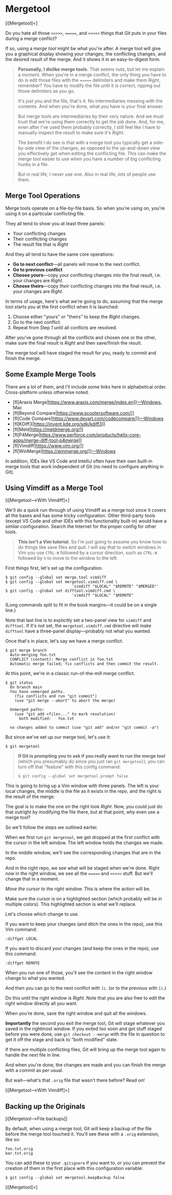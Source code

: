 # Mergetool

[i[Mergetool]<]

Do you hate all those `>>>>>`, `=====`, and `<<<<<` things that Git puts
in your files during a merge conflict?

If so, using a _merge tool_ might be what you're after. A merge tool
will give you a graphical display showing your changes, the conflicting
changes, and the desired result of the merge. And it shows it in an
easy-to-digest form.

> **Personally, I dislike merge tools.** That seems nuts, but let me
> explain a moment. When you're in a merge conflict, the only thing you
> have to do is edit those files with the `=====` delimiters and make
> them _Right_, remember? You have to modify the file until it is
> correct, ripping out those delimiters as you go.
>
> It's just you and the file, that's it. No intermediaries messing with
> the contents. And when you're done, what you have is your final
> answer.
>
> But merge tools are intermediaries by their very nature. And we must
> trust that we're using them correctly to get the job done. And, for
> me, even after I've used them probably correctly, I still feel like I
> have to manually inspect the result to make sure it's _Right_.
>
> The benefit I do see is that with a merge tool you typically get a
> side-by-side view of the changes, as opposed to the up-and-down view
> you effectively get when editing the conflicting file. This can make
> the merge tool easier to use when you have a number of big conflicting
> hunks in a file.
>
> But in real life, I never use one. Also in real life, *lots* of people
> use them.

## Merge Tool Operations

Merge tools operate on a file-by-file basis. So when you're using on,
you're using it on a particular conflicting file.

They all tend to show you at least three panels:

* Your conflicting changes
* Their conflicting changes
* The result file that is _Right_

And they all tend to have the same core operations:

* **Go to next conflict**—all panels will move to the next conflict.
* **Go to previous conflict**
* **Choose yours**—copy _your_ conflicting changes into the final result,
  i.e. your changes are _Right_.
* **Choose theirs**—copy _their_ conflicting changes into the final
  result, i.e. your changes are _Right_.

In terms of usage, here's what we're going to do, assuming that the
merge tool starts you at the first conflict when it is launched:

1. Choose either "yours" or "theirs" to keep the _Right_ changes.
2. Go to the next conflict.
3. Repeat from Step 1 until all conflicts are resolved.

After you've gone through all the conflicts and chosen one or the other,
make sure the final result is _Right_ and then save/finish the result.

The merge tool will have staged the result for you, ready to commit and
finish the merge.

## Some Example Merge Tools

There are a lot of them, and I'll include some links here in
alphabetical order. Cross-platform unless otherwise noted.

* [fl[Araxis Merge|https://www.araxis.com/merge/index.en]]—Windows, Mac
* [fl[Beyond Compare|https://www.scootersoftware.com/]]
* [fl[Code Compare|https://www.devart.com/codecompare/]]—Windows
* [fl[KDiff3|https://invent.kde.org/sdk/kdiff3]]
* [fl[Meld|https://meldmerge.org/]]
* [fl[P4Merge|https://www.perforce.com/products/helix-core-apps/merge-diff-tool-p4merge]]
* [fl[Vimdiff|https://www.vim.org/]]
* [fl[WinMerge|https://winmerge.org/]]—Windows

In addition, IDEs like VS Code and IntelliJ often have their own
built-in merge tools that work independent of Git (no need to configure
anything in Git).

## Using Vimdiff as a Merge Tool

[i[Mergetool-->With Vimdiff]<]

We'll do a quick run-through of using Vimdiff as a merge tool since it
covers all the bases and has some tricky configuration. Other
third-party tools (except VS Code and other IDEs with this functionality
built-in) would have a similar configuration. Search the Internet for
the proper config for other tools.

> **This isn't a Vim tutorial.** So I'm just going to assume you know
> how to do things like save files and quit. I will say that to switch
> windows in Vim you use `CTRL-W` followed by a cursor direction, such
> as `CTRL-W` followed by `h` to move to the window to the left.

First things first, let's set up the configuration.

``` {.default}
$ git config --global set merge.tool vimdiff
$ git config --global set mergetool.vimdiff.cmd \
                             'vimdiff "$LOCAL" "$REMOTE" "$MERGED"'
$ git config --global set difftool.vimdiff.cmd \
                             'vimdiff "$LOCAL" "$REMOTE"
```

(Long commands split to fit in the book margins—it could be on a single
line.)

Note that last line is to explicitly set a two-panel view for `vimdiff`
and `difftool`. If it's not set, the `mergetool.vimdiff.cmd` directive
will make `difftool` have a three-panel display—probably not what you
wanted.

Once that's in place, let's say we have a merge conflict.

``` {.default}
$ git merge branch
  Auto-merging foo.txt
  CONFLICT (content): Merge conflict in foo.txt
  Automatic merge failed; fix conflicts and then commit the result.
```

At this point, we're in a classic run-of-the-mill merge conflict.

``` {.default}
$ git status
  On branch main
  You have unmerged paths.
    (fix conflicts and run "git commit")
    (use "git merge --abort" to abort the merge)

  Unmerged paths:
    (use "git add <file>..." to mark resolution)
	  both modified:   foo.txt

  no changes added to commit (use "git add" and/or "git commit -a")
```

But since we've set up our merge tool, let's use it:

``` {.default}
$ git mergetool
```

> **If Git is prompting you to ask if you really want to run the merge
> tool** (which you presumably do since you just ran `git mergetool`),
> you can turn off that "feature" with this config command:
>
> ``` {.default}
> $ git config --global set mergetool.prompt false
> ```
 
<!-- ` -->

This is going to bring up a Vim window with three panels. The left is
your local changes, the middle is the file as it exists in the repo, and
the right is the result of the merge.

The goal is to make the one on the right look _Right_. Now, you could
just do that outright by modifying the file there, but at that point,
why even use a merge tool?

So we'll follow the steps we outlined earlier.

When we first run `git mergetool`, we get dropped at the first conflict
with the cursor in the left window. The left window holds the changes we
made.

In the middle window, we'll see the corresponding changes that are in
the repo.

And in the right repo, we see what will be staged when we're done. Right
now in the right window, we see all the `=====` and `<<<<<` stuff. But
we'll change that in a moment.

*Move the cursor to the right window.* This is where the action will be.

Make sure the cursor is on a highlighted section (which probably will be
in multiple colors). This highlighted section is what we'll replace.

Let's choose which change to use.

If you want to keep your changes (and ditch the ones in the repo), use
this Vim command:

``` {.default}
:diffget LOCAL
```

If you want to discard your changes (and keep the ones in the repo), use
this command:

``` {.default}
:diffget REMOTE
```

When you run one of those, you'll see the content in the right window
change to what you wanted.

And then you can go to the next conflict with `]c`. (or to the previous
with `[c`.)

Do this until the right window is _Right_. Note that you are also free
to edit the right window directly all you want.

When you're done, save the right window and quit all the windows.

**Importantly** the second you exit the merge tool, Git will stage
whatever you saved in the rightmost window. If you exited too soon and
got stuff staged before you were done, use `git checkout --merge` with
the file in question to get it off the stage and back to "both modified"
state.

If there are multiple conflicting files, Git will bring up the merge
tool again to handle the next file in line.

And when you're done, the changes are made and you can finish the merge
with a commit as per usual.

But wait—what's that `.orig` file that wasn't there before? Read on!

[i[Mergetool-->With Vimdiff]>]

## Backing up the Originals

[i[Mergetool-->File backups]]

By default, when using a merge tool, Git will keep a backup of the file
before the merge tool touched it. You'll see these with a `.orig`
extension, like so:

``` {.default}
foo.txt.orig
bar.txt.orig
```

You can add these to your `.gitignore` if you want to, or you can
prevent the creation of them in the first place with this configuration
variable:

``` {.default}
$ git config --global set mergetool.keepBackup false
```

[i[Mergetool]>]
